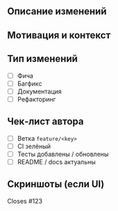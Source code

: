 ## Описание изменений
<!-- Что изменилось -->

## Мотивация и контекст
<!-- Почему это нужно -->

## Тип изменений
- [ ] Фича
- [ ] Багфикc
- [ ] Документация
- [ ] Рефакторинг

## Чек‑лист автора
- [ ] Ветка `feature/<key>`
- [ ] CI зелёный
- [ ] Тесты добавлены / обновлены
- [ ] README / docs актуальны

## Скриншоты (если UI)

Closes #123
